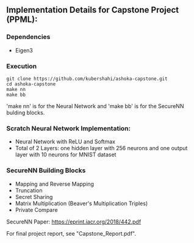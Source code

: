 ## Implementation Details for Capstone Project (PPML):

### Dependencies
* Eigen3

### Execution 
```
git clone https://github.com/kubershahi/ashoka-capstone.git
cd ashoka-capstone
make nn         
make bb         
```
'make nn' is for the Neural Network and 'make bb' is for the SecureNN bulding blocks.

### Scratch Neural Network Implementation:
* Neural Network with ReLU and Softmax 
* Total of 2 Layers: one hidden layer with 256 neurons and one output layer with 10 neurons for MNIST dataset

### SecureNN Building Blocks
* Mapping and Reverse Mapping
* Truncation
* Secret Sharing
* Matrix Multiplication (Beaver's Multiplication Triples)
* Private Compare 

SecureNN Paper: https://eprint.iacr.org/2018/442.pdf

For final project report, see "Capstone_Report.pdf".
